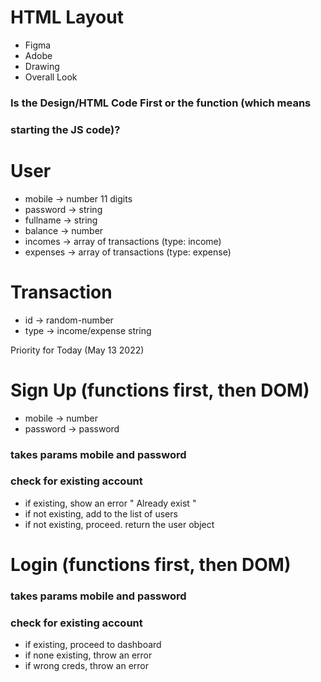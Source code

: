 # HTML Layout

- Figma
- Adobe
- Drawing
- Overall Look

### Is the Design/HTML Code First or the function (which means
### starting the JS code)?

# User 

- mobile    -> number 11 digits
- password  -> string
- fullname  -> string
- balance   -> number
- incomes   -> array of transactions (type: income)
- expenses  -> array of transactions (type: expense)

# Transaction

- id   -> random-number
- type -> income/expense string


Priority for Today (May 13 2022)

# Sign Up (functions first, then DOM)

- mobile    -> number
- password  -> password

### takes params mobile and password
### check for existing account
- if existing, show an error " Already exist "
- if not existing, add to the list of users
- if not existing, proceed. return the user object

# Login (functions first, then DOM)

### takes params mobile and password
### check for existing account
- if existing, proceed to dashboard
- if none existing, throw an error
- if wrong creds, throw an error

